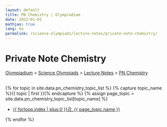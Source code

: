 ```yaml
---
layout: default
title: PN Chemistry | Olympiadium
date: 2022-01-01
mathjax: true
lang: ko
permalink: /science-olympiads/lecture-notes/private-note-chemistry/
---
```

<h1>Private Note Chemistry</h1>
<a href="{{ site.homeurl }}">Olympiadium</a> > <a href="{{ site.homeurl }}science-olympiads/">Science Olympiads</a> > <a href="{{ site.homeurl }}science-olympiads/lecture-notes/">Lecture Notes</a> > <a href="{{ site.homeurl }}science-olympiads/lecture-notes/private-note-chemistry/">PN Chemistry</a><br><br>

{% for topic in site.data.pn_chemistry_topic_list %}
{% capture topic_name %}{{ topic | first }}{% endcapture %}
{% assign page_topic = site.data.pn_chemistry_topic_list[topic_name] %}
  <ul class="actions fit big">
  <li><a href="{{ site.baseurl }}{{ page.permalink}}chapter-{{ forloop.index | plus:0 }}" class="button fit big">{{ forloop.index | plus:0 }}강. {{ page_topic.name }}</a></li>
  </ul>
{% endfor %}
